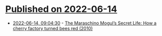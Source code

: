 # [Published on 2022-06-14](index.md)

* [2022-06-14, 09:04:30](https://news.ycombinator.com/item?id=31736397) - [The Maraschino Mogul’s Secret Life: How a cherry factory turned bees red (2010)](https://www.newyorker.com/magazine/2018/04/23/the-maraschino-moguls-secret-life)

